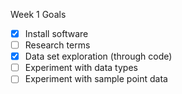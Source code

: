 Week 1 Goals
- [x] Install software
- [ ] Research terms
- [x] Data set exploration (through code)
- [ ] Experiment with data types
- [ ] Experiment with sample point data